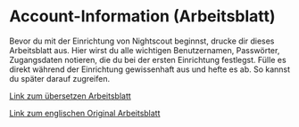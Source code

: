 # Account-Information (Arbeitsblatt)

Bevor du mit der Einrichtung von Nightscout beginnst, drucke dir dieses Arbeitsblatt aus. Hier wirst du alle wichtigen Benutzernamen,  Passwörter, Zugangsdaten notieren, die du bei der ersten Einrichtung festlegst. Fülle es direkt während der Einrichtung gewissenhaft aus und hefte es ab. So kannst du später darauf zugreifen. 


[Link zum übersetzen Arbeitsblatt](https://github.com/LadyViktoria/nightscout_handbuch/raw/master/dokumente/Pers%C3%B6nliche%20Benutzerkonto%20Information.pdf)


[Link zum englischen Original Arbeitsblatt](http://www.nightscout.info/wp-content/uploads/2015/04/Mongo-and-Azure-Account-Information-4-16-15.pdf)

